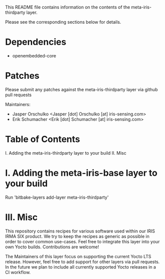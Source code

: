 This README file contains information on the contents of the meta-iris-thirdparty layer.

Please see the corresponding sections below for details.

Dependencies
============
 - openembedded-core

Patches
=======

Please submit any patches against the meta-iris-thirdparty layer via github pull requests

Maintainers: 
- Jasper Orschulko <Jasper [dot] Orschulko [at] iris-sensing.com>
- Erik Schumacher <Erik [dot] Schumacher [at] iris-sensing.com>

Table of Contents
=================

   I. Adding the meta-iris-thirdparty layer to your build
  II. Misc


I. Adding the meta-iris-base layer to your build
=================================================

Run 'bitbake-layers add-layer meta-iris-thirdparty'

III. Misc
========

This repository contains recipes for various software used within our IRIS IRMA SIX product.
We try to keep the recipes as generic as possible in order to cover common use-cases.
Feel free to integrate this layer into your own Yocto builds. Contributions are welcome!

The Maintainers of this layer focus on supporting the current Yocto LTS release.
However, feel free to add support for other layers via pull requests.
In the future we plan to include all currently supported Yocto releases in a CI workflow.
